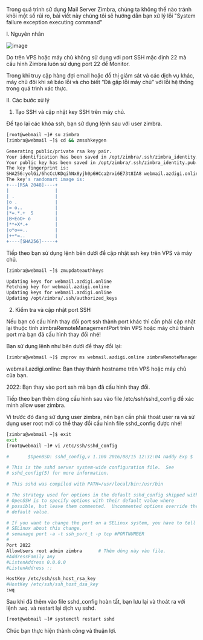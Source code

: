 Trong quá trình sử dụng Mail Server Zimbra, chúng ta không thể nào tránh khỏi một số rủi ro, bài viết này chúng tôi sẽ hướng dẫn bạn xử lý lỗi "System failure exception executing command"

I. Nguyên nhân

![image](https://github.com/chinhtran06062001/hocviecIT/assets/97047640/5cd90a51-b4c9-4602-a730-7f875adcbab7)

Do trên VPS hoặc máy chủ không sử dụng với port SSH mặc định 22 mà cấu hình Zimbra luôn sử dụng port 22 để Monitor.

Trong khi truy cập hàng đợi email hoặc đồ thị giám sát và các dịch vụ khác, máy chủ đôi khi sẽ báo lỗi và cho biết “Đã gặp lỗi máy chủ” với lỗi hệ thống trong quá trình xác thực.

II. Các bước xử lý

1. Tạo SSH và cập nhật key SSH trên máy chủ.
   
Để tạo lại các khóa ssh, bạn sử dụng lệnh sau với user zimbra.

```sh
[root@webmail ~]# su zimbra
[zimbra@webmail ~]$ cd && zmsshkeygen
```
  
```sh
Generating public/private rsa key pair.
Your identification has been saved in /opt/zimbra/.ssh/zimbra_identity.
Your public key has been saved in /opt/zimbra/.ssh/zimbra_identity.pub.
The key fingerprint is:
SHA256:yolGi/6hcCcUKDqihNx8yjh0p6HCca2rxi6E73t8IA8 webmail.azdigi.online
The key's randomart image is:
+---[RSA 2048]----+
|                 |
| .               |
|o .              |
|= o..            |
|*=.*.+  S        |
|B+EoO+ o         |
|**+X*.+          |
|o*o==..          |
|++*=..           |
+----[SHA256]-----+
```

Tiếp theo bạn sử dụng lệnh bên dưới để cập nhật ssh key trên VPS và máy chủ.

```sh
[zimbra@webmail ~]$ zmupdateauthkeys
```  
  
```sh
Updating keys for webmail.azdigi.online
Fetching key for webmail.azdigi.online
Updating keys for webmail.azdigi.online
Updating /opt/zimbra/.ssh/authorized_keys
```

2. Kiểm tra và cập nhật port SSH

Nếu bạn có cấu hình thay đổi port ssh thành port khác thì cần phải cập nhật lại thuộc tính zimbraRemoteManagementPort trên VPS hoặc máy chủ thành port mà bạn đã cấu hình thay đổi nhé!

Bạn sử dụng lệnh như bên dưới để thay đổi lại:
  
```sh
[zimbra@webmail ~]$ zmprov ms webmail.azdigi.online zimbraRemoteManagementPort 2022
```

webmail.azdigi.online: Bạn thay thành hostname trên VPS hoặc máy chủ của bạn.

2022: Bạn thay vào port ssh mà bạn đã cấu hình thay đổi.

Tiếp theo bạn thêm dòng cấu hình sau vào file /etc/ssh/sshd_config để xác minh allow user zimbra.

Vì trước đó đang sử dụng user zimbra, nên bạn cần phải thoát user ra và sử dụng user root mới có thể thay đổi cấu hình file sshd_config được nhé!

```sh
[zimbra@webmail ~]$ exit
exit
[root@webmail ~]# vi /etc/ssh/sshd_config

#       $OpenBSD: sshd_config,v 1.100 2016/08/15 12:32:04 naddy Exp $

# This is the sshd server system-wide configuration file.  See
# sshd_config(5) for more information.

# This sshd was compiled with PATH=/usr/local/bin:/usr/bin

# The strategy used for options in the default sshd_config shipped with
# OpenSSH is to specify options with their default value where
# possible, but leave them commented.  Uncommented options override the
# default value.

# If you want to change the port on a SELinux system, you have to tell
# SELinux about this change.
# semanage port -a -t ssh_port_t -p tcp #PORTNUMBER
#
Port 2022
AllowUsers root admin zimbra      # Thêm dòng này vào file.
#AddressFamily any
#ListenAddress 0.0.0.0
#ListenAddress ::

HostKey /etc/ssh/ssh_host_rsa_key
#HostKey /etc/ssh/ssh_host_dsa_key
:wq
```

Sau khi đã thêm vào file sshd_config hoàn tất, bạn lưu lại và thoát ra với lệnh :wq. và restart lại dịch vụ sshd.

```sh
[root@webmail ~]# systemctl restart sshd
```
 
Chúc bạn thực hiện thành công và thuận lợi.
